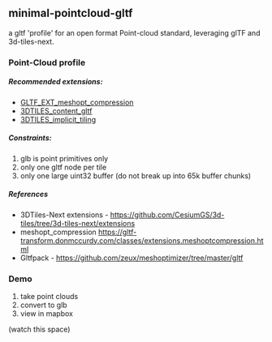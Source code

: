 ## minimal-pointcloud-gltf
a gltf 'profile' for an open format Point-cloud standard, leveraging glTF and 3d-tiles-next.


### Point-Cloud profile

##### Recommended extensions:
- [GLTF_EXT_meshopt_compression](https://gltf-transform.donmccurdy.com/classes/extensions.meshoptcompression.html)
- [3DTILES_content_gltf](https://github.com/CesiumGS/3d-tiles/tree/3d-tiles-next/extensions/3DTILES_content_gltf)
- [3DTILES_implicit_tiling](https://github.com/CesiumGS/3d-tiles/tree/3d-tiles-next/extensions/3DTILES_implicit_tiling)

##### Constraints:
1. glb is point primitives only
2. only one gltf node per tile
3. only one large uint32 buffer (do not break up into 65k buffer chunks)


##### References
- 3DTiles-Next extensions - https://github.com/CesiumGS/3d-tiles/tree/3d-tiles-next/extensions
- meshopt_compression https://gltf-transform.donmccurdy.com/classes/extensions.meshoptcompression.html
- Gltfpack - https://github.com/zeux/meshoptimizer/tree/master/gltf


### Demo
1. take point clouds
2. convert to glb
3. view in mapbox

(watch this space)
